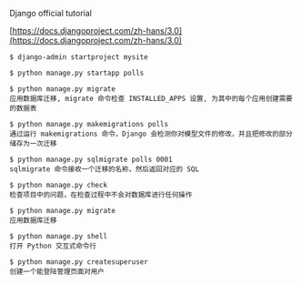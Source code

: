 Django official tutorial

[https://docs.djangoproject.com/zh-hans/3.0](https://docs.djangoproject.com/zh-hans/3.0)


```
$ django-admin startproject mysite

$ python manage.py startapp polls

$ python manage.py migrate
应用数据库迁移, migrate 命令检查 INSTALLED_APPS 设置, 为其中的每个应用创建需要的数据表 

$ python manage.py makemigrations polls
通过运行 makemigrations 命令，Django 会检测你对模型文件的修改，并且把修改的部分储存为一次迁移

$ python manage.py sqlmigrate polls 0001
sqlmigrate 命令接收一个迁移的名称，然后返回对应的 SQL

$ python manage.py check
检查项目中的问题，在检查过程中不会对数据库进行任何操作

$ python manage.py migrate
应用数据库迁移

$ python manage.py shell
打开 Python 交互式命令行

$ python manage.py createsuperuser
创建一个能登陆管理页面对用户

```
